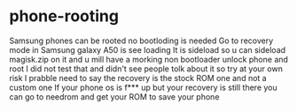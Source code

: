 # phone-rooting
Samsung phones can be rooted no bootloding is needed
Go to recovery mode in Samsung galaxy A50 is see loading
It is sideload so u can sideload magisk.zip on it and u mill have a morking non bootloader unlock phone and root
I did not test that and didn't see people tolk about it so try at your own risk
I prabble need to say the recovery is the stock ROM one and not a custom one
If your phone os is f*** up but your recovery is still there 
you can go to needrom and get your ROM to save your phone

